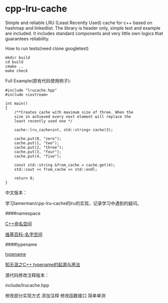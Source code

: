 cpp-lru-cache
=============

Simple and reliable LRU (Least Recently Used) cache for c++ based on hashmap and linkedlist. The library is header only, simple test and example are included.
It includes standard components and very little own logics that guarantees reliability.

How to run tests(need clone googletest)

```
mkdir build
cd build
cmake ..
make check
```

Full Example(原有代码使用例子):
```
#include "lrucache.hpp"
#include <iostream>

int main()
{
    /**Creates cache with maximum size of three. When the 
    size in achieved every next element will replace the 
    least recently used one */
    
    cache::lru_cache<int, std::string> cache(3);

    cache.put(0, "zero");
    cache.put(1, "two");
    cache.put(2, "three");
    cache.put(3, "four");
    cache.put(4, "five");

    const std::string &from_cache = cache.get(4);
    std::cout << from_cache << std::endl;

    return 0;
}

```
中文版本：

学习lamerman/cpp-lru-cache的lru的实现，记录学习中遇到的疑问。

####namespace

[C++命名空间](https://www.runoob.com/cplusplus/cpp-namespaces.html)

[维基百科-名字空间](https://zh.wikipedia.org/wiki/%E5%91%BD%E5%90%8D%E7%A9%BA%E9%97%B4)

####typename

[typename](https://zh.wikipedia.org/wiki/Typename)

[知无涯之C++ typename的起源与用法](http://feihu.me/blog/2014/the-origin-and-usage-of-typename/)

源代码修改注释版本：

include/lrucache.hpp

修改部分实现方式
添加注释
修改函数接口
简单单测


